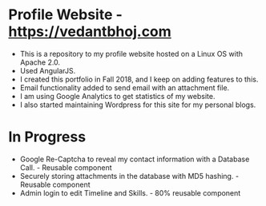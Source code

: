 # Profile Website - https://vedantbhoj.com
- This is a repository to my profile website hosted on a Linux OS with Apache 2.0.<br>
- Used AngularJS.<br>
- I created this portfolio in Fall 2018, and I keep on adding features to this.<br>
- Email functionality added to send email with an attachment file.<br>
- I am using Google Analytics to get statistics of my website.<br>
- I also started maintaining Wordpress for this site for my personal blogs.<br>
# In Progress 
- Google Re-Captcha to reveal my contact information with a Database Call. - Reusable component<br>
- Securely storing attachments in the database with MD5 hashing. - Reusable component<br>
- Admin login to edit Timeline and Skills. - 80% reusable component<br>
